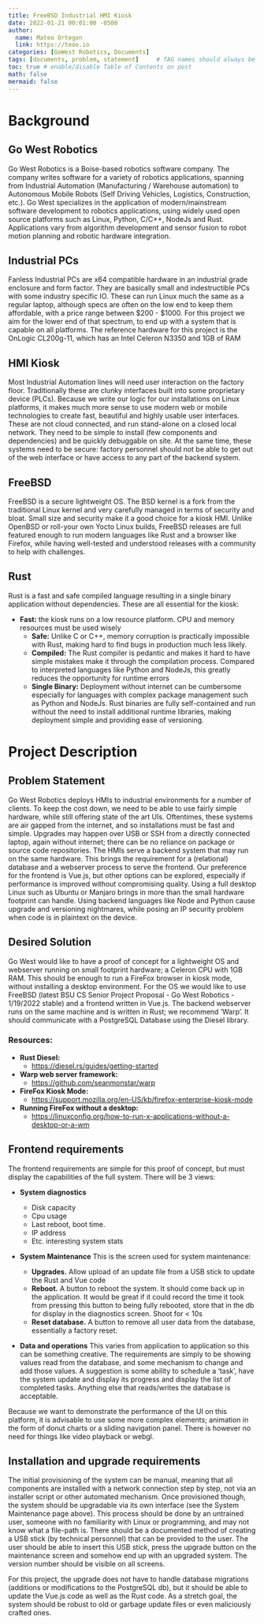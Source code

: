 ```yaml
---
title: FreeBSD Industrial HMI Kiosk
date: 2022-01-21 00:01:00 -0500
author:
  name: Mateo Ortegon
  link: https://teoo.io
categories: [GoWest Robotics, Documents]
tags: [documents, problem, statement]     # TAG names should always be lowercase
toc: true # enable/disable Table of Contents on post
math: false
mermaid: false
---
```

# Background
## Go West Robotics
Go West Robotics is a Boise-based robotics software company. The company writes software for a
variety of robotics applications, spanning from Industrial Automation (Manufacturing / Warehouse
automation) to Autonomous Mobile Robots (Self Driving Vehicles, Logistics, Construction, etc.). Go West
specializes in the application of modern/mainstream software development to robotics applications,
using widely used open source platforms such as Linux, Python, C/C++, NodeJs and Rust. Applications
vary from algorithm development and sensor fusion to robot motion planning and robotic hardware
integration.
## Industrial PCs
Fanless Industrial PCs are x64 compatible hardware in an industrial grade enclosure and form
factor. They are basically small and indestructible PCs with some industry specific IO. These
can run Linux much the same as a regular laptop, although specs are often on the low end to
keep them affordable, with a price range between $200 - $1000. For this project we aim for
the lower end of that spectrum, to end up with a system that is capable on all platforms. The
reference hardware for this project is the OnLogic CL200g-11, which has an Intel Celeron
N3350 and 1GB of RAM
## HMI Kiosk
Most Industrial Automation lines will need user interaction on the factory floor. Traditionally these are
clunky interfaces built into some proprietary device (PLCs). Because we write our logic for our
installations on Linux platforms, it makes much more sense to use modern web or mobile technologies
to create fast, beautiful and highly usable user interfaces. These are not cloud connected, and run
stand-alone on a closed local network. They need to be simple to install (few components and
dependencies) and be quickly debuggable on site. At the same time, these systems need to be secure:
factory personnel should not be able to get out of the web interface or have access to any part of the
backend system.
## FreeBSD
FreeBSD is a secure lightweight OS. The BSD kernel is a fork from the traditional Linux kernel
and very carefully managed in terms of security and bloat. Small size and security make it a
good choice for a kiosk HMI. Unlike OpenBSD or roll-your own Yocto Linux builds, FreeBSD releases are full featured enough to run modern languages like Rust and a browser like Firefox,
while having well-tested and understood releases with a community to help with challenges.
## Rust
Rust is a fast and safe compiled language resulting in a single binary application without
dependencies. These are all essential for the kiosk:
- **Fast:** the kiosk runs on a low resource platform. CPU and memory resources must be
  used wisely
  - **Safe:** Unlike C or C++, memory corruption is practically impossible with Rust, making
    hard to find bugs in production much less likely.
  - **Compiled:** The Rust compiler is pedantic and makes it hard to have simple mistakes
    make it through the compilation process. Compared to interpreted languages like Python
    and NodeJs, this greatly reduces the opportunity for runtime errors
  - **Single Binary:** Deployment without internet can be cumbersome especially for
    languages with complex package management such as Python and NodeJs. Rust
    binaries are fully self-contained and run without the need to install additional runtime
    libraries, making deployment simple and providing ease of versioning.

# Project Description
## Problem Statement
Go West Robotics deploys HMIs to industrial environments for a number of clients. To keep the cost
down, we need to be able to use fairly simple hardware, while still offering state of the art UIs.
Oftentimes, these systems are air gapped from the internet, and so installations must be fast and simple.
Upgrades may happen over USB or SSH from a directly connected laptop, again without internet; there
can be no reliance on package or source code repositories.
The HMIs serve a backend system that may run on the same hardware. This brings the requirement for a
(relational) database and a webserver process to serve the frontend. Our preference for the frontend is
Vue.js, but other options can be explored, especially if performance is improved without compromising
quality.
Using a full desktop Linux such as Ubuntu or Manjaro brings in more than the small hardware footprint
can handle. Using backend languages like Node and Python cause upgrade and versioning nightmares,
while posing an IP security problem when code is in plaintext on the device.

## Desired Solution
Go West would like to have a proof of concept for a lightweight OS and webserver running on small
footprint hardware; a Celeron CPU with 1GB RAM. This should be enough to run a FireFox browser in
kiosk mode, without installing a desktop environment. For the OS we would like to use FreeBSD (latest
BSU CS Senior Project Proposal - Go West Robotics - 1/19/2022
stable) and a frontend written in Vue.js. The backend webserver runs on the same machine and is
written in Rust; we recommend ‘Warp’. It should communicate with a PostgreSQL Database using the
Diesel library.

### Resources:
- **Rust Diesel:**
  - https://diesel.rs/guides/getting-started
- **Warp web server framework:**
  - https://github.com/seanmonstar/warp
- **FireFox Kiosk Mode:**
  - https://support.mozilla.org/en-US/kb/firefox-enterprise-kiosk-mode
- **Running FireFox without a desktop:**
  - https://linuxconfig.org/how-to-run-x-applications-without-a-desktop-or-a-wm

## Frontend requirements
  The frontend requirements are simple for this proof of concept, but must display the capabilities of the
  full system. There will be 3 views:
- **System diagnostics**
  - Disk capacity
  - Cpu usage
  - Last reboot, boot time.
  - IP address
  - Etc. interesting system stats


- **System Maintenance**
  This is the screen used for system maintenance:
  - **Upgrades.** Allow upload of an update file from a USB stick to update the Rust and Vue
    code
  - **Reboot.** A button to reboot the system. It should come back up in the application. It
    would be great if it could record the time it took from pressing this button to being fully
    rebooted, store that in the db for display in the diagnostics screen. Shoot for < 10s
  - **Reset database.** A button to remove all user data from the database, essentially a
    factory reset.


- **Data and operations**
  This varies from application to application so this can be something creative. The requirements
  are simply to be showing values read from the database, and some mechanism to change and
  add those values. A suggestion is some ability to schedule a ‘task’, have the system update and
  display its progress and display the list of completed tasks. Anything else that reads/writes the
  database is acceptable.

Because we want to demonstrate the performance of the UI on this platform, it is advisable to use some
more complex elements; animation in the form of donut charts or a sliding navigation panel. There is
however no need for things like video playback or webgl.


## Installation and upgrade requirements
The initial provisioning of the system can be manual, meaning that all components are installed with a
network connection step by step, not via an installer script or other automated mechanism. Once
provisioned though, the system should be upgradable via its own interface (see the System Maintenance
page above). This process should be done by an untrained user, someone with no familiarity with Linux
or programming, and may not know what a file-path is. There should be a documented method of
creating a USB stick (by technical personnel) that can be provided to the user. The user should be able
to insert this USB stick, press the upgrade button on the maintenance screen and somehow end up with
an upgraded system. The version number should be visible on all screens.


For this project, the upgrade does not have to handle database migrations (additions or modifications to
the PostgreSQL db), but it should be able to update the Vue.js code as well as the Rust code. As a
stretch goal, the system should be robust to old or garbage update files or even maliciously crafted
ones.
